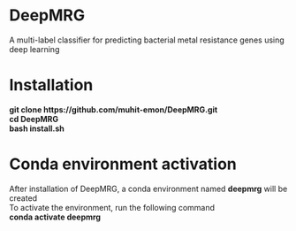 # DeepMRG
A multi-label classifier for predicting bacterial metal resistance genes using deep learning 
# Installation
<b>git clone https://<i></i>github.com/muhit-emon/DeepMRG.git </b><br>
<b>cd DeepMRG </b><br>
<b>bash install.sh </b><br>
# Conda environment activation
After installation of DeepMRG, a conda environment named <b>deepmrg</b> will be created<br>
To activate the environment, run the following command <br>
<b>conda activate deepmrg</b>
